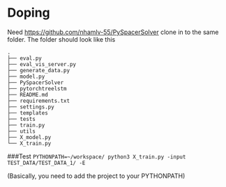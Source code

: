 # Doping
Need https://github.com/nhamlv-55/PySpacerSolver clone in to the same folder. The folder should look like this
```
.
├── eval.py
├── eval_vis_server.py
├── generate_data.py
├── model.py
├── PySpacerSolver
├── pytorchtreelstm
├── README.md
├── requirements.txt
├── settings.py
├── templates
├── tests
├── train.py
├── utils
├── X_model.py
└── X_train.py

```
###Test
`PYTHONPATH=~/workspace/ python3 X_train.py -input TEST_DATA/TEST_DATA_1/ -E`

(Basically, you need to add the project to your PYTHONPATH)
